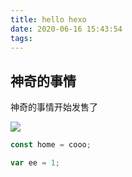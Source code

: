 ```yaml
---
title: hello hexo
date: 2020-06-16 15:43:54
tags:
---
```

## 神奇的事情
神奇的事情开始发售了


![](https://api.yimian.xyz/img)

```js
const home = cooo;

var ee = 1;
```
